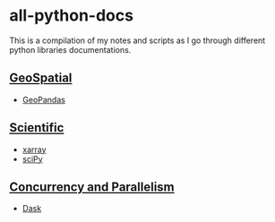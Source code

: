 # all-python-docs
This is a compilation of my notes and scripts as I go through different python libraries documentations.

## [GeoSpatial](https://github.com/andersy005/all-python-docs/tree/master/Geospatial)
- [GeoPandas](https://github.com/andersy005/all-python-docs/tree/master/Geospatial/GeoPandas)

## [Scientific](https://github.com/andersy005/all-python-docs/tree/master/Scientific)
- [xarray](https://github.com/andersy005/all-python-docs/tree/master/Scientific/xarray)
- [sciPy]((https://github.com/andersy005/all-python-docs/tree/master/Scientific/sciPy))

## [Concurrency and Parallelism](https://github.com/andersy005/all-python-docs/tree/master/Concurrency-and-Parallelism)
- [Dask](https://github.com/andersy005/all-python-docs/tree/master/Concurrency-and-Parallelism/dask)